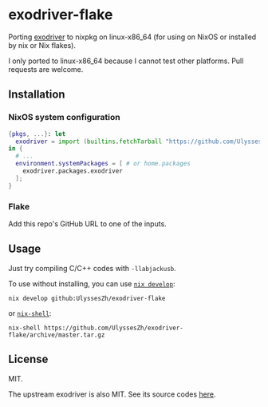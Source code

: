 # exodriver-flake

Porting [exodriver](https://labjack.com/pages/support/?doc=%2Fsoftware-driver%2Finstaller-downloads%2Fexodriver%2F)
to nixpkg on linux-x86_64
(for using on NixOS or installed by nix or Nix flakes).

I only ported to linux-x86_64 because I cannot test other platforms.
Pull requests are welcome.

## Installation

### NixOS system configuration

```nix
{pkgs, ...}: let
  exodriver = import (builtins.fetchTarball "https://github.com/UlyssesZh/exodriver-flake/archive/master.tar.gz");
in {
  # ...
  environment.systemPackages = [ # or home.packages
    exodriver.packages.exodriver
  ];
}
```

### Flake

Add this repo's GitHub URL to one of the inputs.

## Usage

Just try compiling C/C++ codes with `-llabjackusb`.

To use without installing, you can use [`nix develop`](https://nixos.org/manual/nix/stable/command-ref/new-cli/nix3-develop.html):

```shell
nix develop github:UlyssesZh/exodriver-flake
```

or [`nix-shell`](https://nixos.org/manual/nix/stable/command-ref/nix-shell.html):

```shell
nix-shell https://github.com/UlyssesZh/exodriver-flake/archive/master.tar.gz
```

## License

MIT.

The upstream exodriver is also MIT.
See its source codes [here](https://github.com/labjack/exodriver).
